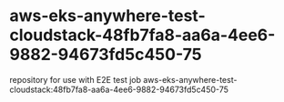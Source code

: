 # aws-eks-anywhere-test-cloudstack-48fb7fa8-aa6a-4ee6-9882-94673fd5c450-75
repository for use with E2E test job aws-eks-anywhere-test-cloudstack:48fb7fa8-aa6a-4ee6-9882-94673fd5c450-75
